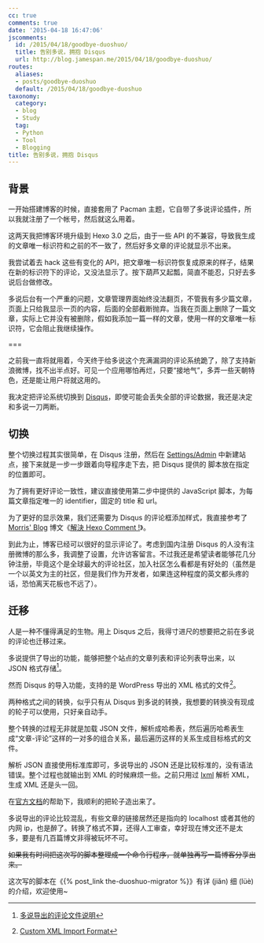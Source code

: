```yaml
---
cc: true
comments: true
date: '2015-04-18 16:47:06'
jscomments:
  id: /2015/04/18/goodbye-duoshuo/
  title: 告别多说，拥抱 Disqus
  url: http://blog.jamespan.me/2015/04/18/goodbye-duoshuo/
routes:
  aliases:
  - posts/goodbye-duoshuo
  default: /2015/04/18/goodbye-duoshuo
taxonomy:
  category:
  - blog
  - Study
  tag:
  - Python
  - Tool
  - Blogging
title: 告别多说，拥抱 Disqus
---
```


## 背景 ##

一开始搭建博客的时候，直接套用了 Pacman 主题，它自带了多说评论插件，所以我就注册了一个帐号，然后就这么用着。

这两天我把博客环境升级到 Hexo 3.0 之后，由于一些 API 的不兼容，导致我生成的文章唯一标识符和之前的不一致了，然后好多文章的评论就显示不出来。

我尝试着去 hack 这些有变化的 API，把文章唯一标识符恢复成原来的样子，结果在新的标识符下的评论，又没法显示了。按下葫芦又起瓢，简直不能忍，只好去多说后台做修改。

多说后台有一个严重的问题，文章管理界面始终没法翻页，不管我有多少篇文章，页面上只给我显示一页的内容，后面的全部截断抛弃。当我在页面上删除了一篇文章，实际上它并没有被删除，假如我添加一篇一样的文章，使用一样的文章唯一标识符，它会阻止我继续操作。

===



之前我一直将就用着，今天终于给多说这个充满漏洞的评论系统跪了，除了支持新浪微博，找不出半点好。可见一个应用哪怕再烂，只要“接地气”，多弄一些天朝特色，还是能让用户将就这用的。

我决定把评论系统切换到 [Disqus][1]，即使可能会丢失全部的评论数据，我还是决定和多说一刀两断。

## 切换 ##

整个切换过程其实很简单，在 Disqus 注册，然后在 [Settings/Admin][3] 中新建站点，接下来就是一步一步跟着向导程序走下去，把 Disqus 提供的 脚本放在指定的位置即可。

为了拥有更好评论一致性，建议直接使用第二步中提供的 JavaScript 脚本，为每篇文章指定唯一的 identifier，固定的 title 和 url。

为了更好的显示效果，我们还需要为 Disqus 的评论框添加样式，我直接参考了 [Morris' Blog][4] 博文《[解決 Hexo Comment !][3]》。

到此为止，博客已经可以很好的显示评论了。考虑到国内注册 Disqus 的人没有注册微博的那么多，我调整了设置，允许访客留言。不过我还是希望读者能够花几分钟注册，毕竟这个是全球最大的评论社区，加入社区怎么看都是有好处的（虽然是一个以英文为主的社区，但是我们作为开发者，如果连这种程度的英文都头疼的话，恐怕离天花板也不远了）。

## 迁移 ##

人是一种不懂得满足的生物。用上 Disqus 之后，我得寸进尺的想要把之前在多说的评论也迁移过来。

多说提供了导出的功能，能够把整个站点的文章列表和评论列表导出来，以 JSON 格式存储[^1]。

[^1]: [多说导出的评论文件说明][5]

然而 Disqus 的导入功能，支持的是 WordPress 导出的 XML 格式的文件[^2]。

[^2]: [Custom XML Import Format][6]

两种格式之间的转换，似乎只有从 Disqus 到多说的转换，我想要的转换没有现成的轮子可以使用，只好亲自动手。

整个转换的过程无非就是加载 JSON 文件，解析成哈希表，然后遍历哈希表生成“文章-评论”这样的一对多的组合关系，最后遍历这样的关系生成目标格式的文件。

解析 JSON 直接使用标准库即可，多说导出的 JSON 还是比较标准的，没有语法错误。整个过程也就输出到 XML 的时候麻烦一些。之前只用过 [lxml][7] 解析 XML，生成 XML 还是头一回。

在[官方文档][8]的帮助下，我顺利的把轮子造出来了。

多说导出的评论比较混乱，有些文章的链接居然还是指向的 localhost 或者其他的内网 ip，也是醉了。转换了格式不算，还得人工审查，幸好现在博文还不是太多，要是有几百篇博文非得被玩坏不可。

<del>如果我有时间把这次写的脚本整理成一个命令行程序，就单独再写一篇博客分享出来。</del>

这次写的脚本在《{% post_link the-duoshuo-migrator %}》有详 (jiăn) 细 (lüè) 的介绍，欢迎使用~

[1]: https://disqus.com
[2]: https://disqus.com/admin/
[3]: http://morris821028.github.io/2014/04/12/web/hexo-comment/
[4]: http://morris821028.github.io
[5]: http://dev.duoshuo.com/docs/500fc3cdb17b12d24b00000a
[6]: https://help.disqus.com/customer/portal/articles/472150-custom-xml-import-format
[7]: http://lxml.de/index.html
[8]: http://lxml.de/tutorial.html